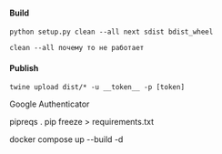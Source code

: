#### Build

```
python setup.py clean --all next sdist bdist_wheel

clean --all почему то не работает
```

#### Publish

```
twine upload dist/* -u __token__ -p [token]                                                                                                        
```

Google Authenticator


pipreqs . 
pip freeze > requirements.txt     



docker compose up   --build -d